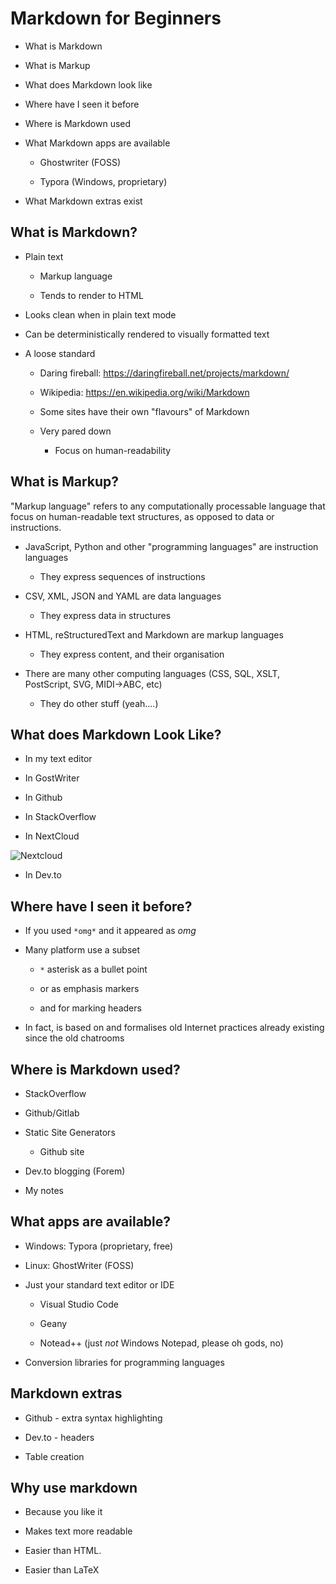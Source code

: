 # Markdown for Beginners

* What is Markdown

* What is Markup

* What does Markdown look like

* Where have I seen it before

* Where is Markdown used

* What Markdown apps are available

  * Ghostwriter (FOSS)

  * Typora (Windows, proprietary)

* What Markdown extras exist

## What is Markdown?

* Plain text

  * Markup language

  * Tends to render to HTML

* Looks clean when in plain text mode

* Can be deterministically rendered to visually formatted text

* A loose standard

  * Daring fireball: <https://daringfireball.net/projects/markdown/>

  * Wikipedia: <https://en.wikipedia.org/wiki/Markdown>

  * Some sites have their own "flavours" of Markdown

  * Very pared down

    * Focus on human-readability

## What is Markup?

"Markup language" refers to any computationally processable language that focus on human-readable text structures, as opposed to data or instructions.

* JavaScript, Python and other "programming languages" are instruction languages

  * They express sequences of instructions

* CSV, XML, JSON and YAML are data languages

  * They express data in structures

* HTML, reStructuredText and Markdown are markup languages

  * They express content, and their organisation

* There are many other computing languages (CSS, SQL, XSLT, PostScript, SVG, MIDI->ABC, etc)

  * They do other stuff (yeah....)

## What does Markdown Look Like?

* In my text editor

* In GostWriter

* In Github

* In StackOverflow

* In NextCloud

![Nextcloud](nextcloud_edlug.png)

* In Dev.to

## Where have I seen it before?

* If you used `*omg*` and it appeared as *omg*

* Many platform use a subset

  * `*` asterisk as a bullet point

  * or as emphasis markers

  * and for marking headers

* In fact, is based on and formalises old Internet practices already existing since the old chatrooms

## Where is Markdown used?

* StackOverflow

* Github/Gitlab

* Static Site Generators

  * Github site

* Dev.to blogging (Forem)

* My notes

## What apps are available?

* Windows: Typora (proprietary, free)

* Linux: GhostWriter (FOSS)

* Just your standard text editor or IDE

  * Visual Studio Code

  * Geany

  * Notead++ (just *not* Windows Notepad, please oh gods, no)

* Conversion libraries for programming languages

## Markdown extras

* Github - extra syntax highlighting

* Dev.to - headers

* Table creation

## Why use markdown

* Because you like it

* Makes text more readable

* Easier than HTML.

* Easier than LaTeX
